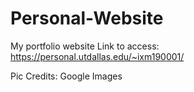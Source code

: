 # Personal-Website
My portfolio website
Link to access: https://personal.utdallas.edu/~ixm190001/


Pic Credits: Google Images

